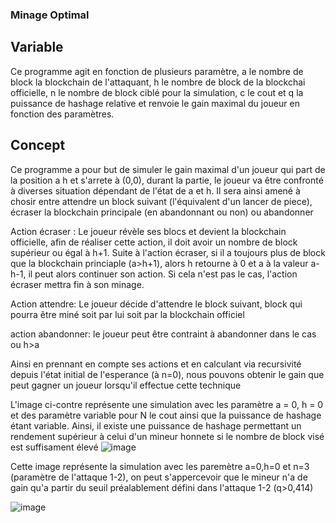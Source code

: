 ### Minage Optimal


## Variable 

Ce programme agit en fonction de plusieurs paramètre, a le nombre de block la blockchain de l'attaquant, h le nombre de block de la blockchai officielle, n le nombre de block ciblé pour la simulation, c le cout et q la puissance de hashage relative et renvoie le gain maximal du joueur en fonction des paramètres.

## Concept

Ce programme a pour but de simuler le gain maximal d'un joueur qui part de la position a h et s'arrete à (0,0), durant la partie, le joueur va être confronté à diverses situation dépendant de l'état de a et h. Il sera ainsi amené à chosir entre attendre un block suivant (l'équivalent d'un lancer de piece), écraser la blockchain principale (en abandonnant ou non) ou abandonner 

Action écraser : Le joueur révèle ses blocs et devient la blockchain officielle, afin de réaliser cette action, il doit avoir un nombre de block supérieur ou égal à h+1. Suite à l'action écraser, si il a toujours plus de block que la blockchain princiaple (a>h+1), alors h retourne à 0 et a à la valeur a-h-1, il peut alors continuer son action. Si cela n'est pas le cas, l'action écraser mettra fin à son minage.

Action attendre: Le joueur décide d'attendre le block suivant, block qui pourra être miné soit par lui soit par la blockchain officiel 

action abandonner: le joueur peut être contraint à abandonner dans le cas ou h>a


Ainsi en prennant en compte ses actions et en calculant via recursivité depuis l'état initial de l'esperance (à n=0), nous pouvons obtenir le gain que peut gagner un joueur lorsqu'il effectue cette technique


L'image ci-contre représente une simulation avec les paramètre a = 0, h = 0 et des paramètre variable pour N le cout ainsi que la puissance de hashage étant variable. Ainsi, il existe une puissance de hashage permettant un rendement supérieur à celui d'un mineur honnete si le nombre de block visé est suffisament élevé
![image](https://user-images.githubusercontent.com/76626503/151389419-6bd6211d-bed1-42cf-9a0c-888d469ba53d.png)




Cette image représente la simulation avec les paremètre a=0,h=0 et n=3 (paramètre de l'attaque 1-2), on peut s'appercevoir que le mineur n'a de gain qu'a partir du seuil préalablement défini dans l'attaque 1-2 (q>0,414)

![image](https://user-images.githubusercontent.com/76626503/150868900-09e56b6a-dad2-4b7e-aaba-667d94cadc04.png)
